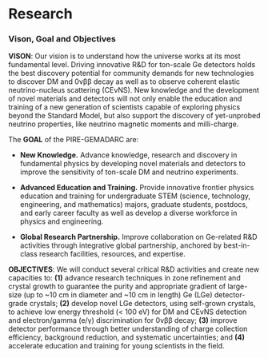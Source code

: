 ---
---
# Research
### Vison, Goal and Objectives

**VISON**: Our vision is to understand how the universe works at its most fundamental level.
Driving innovative R&D for ton-scale Ge detectors holds the best discovery potential for community
demands for new technologies to discover DM and 0νββ decay as well as to observe coherent
elastic neutrino-nucleus scattering (CEνNS). New knowledge and the development of novel materials
and detectors will not only enable the education and training of a new generation of scientists capable of
exploring physics beyond the Standard Model, but also support the discovery of yet-unprobed
neutrino properties, like neutrino magnetic moments and milli-charge.

The **GOAL** of the PIRE-GEMADARC are:
- **New Knowledge.** Advance knowledge, research and discovery in fundamental physics by developing
novel materials and detectors to improve the sensitivity of ton-scale DM and neutrino experiments.

- **Advanced Education and Training.** Provide innovative frontier physics education and training
for undergraduate STEM (science, technology, engineering, and mathematics) majors, graduate students,
postdocs, and early career faculty as well as develop a diverse workforce in physics and engineering.

- **Global Research Partnership.** Improve collaboration on Ge-related R&D activities through integrative
global partnership, anchored by best-in-class research facilities, resources, and expertise.

**OBJECTIVES**: We will conduct several critical R&D activities and create new capacities to: **(1)** advance
research techniques in zone refinement and crystal growth to guarantee the purity and appropriate gradient
of large-size (up to ~10 cm in diameter and ~10 cm in length) Ge (LGe) detector-grade crystals; **(2)**
develop novel LGe detectors, using self-grown crystals, to achieve low energy threshold (< 100 eV) for
DM and CEvNS detection and electron/gamma (e/γ) discrimination for 0νββ decay; **(3)** improve detector
performance through better understanding of charge collection efficiency, background reduction, and systematic
uncertainties; and **(4)** accelerate education and training for young scientists in the field.


